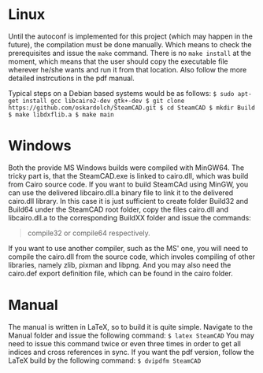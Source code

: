 # Linux
Until the autoconf is implemented for this project (which may happen in the future), the compilation
must be done manually. Which means to check the prerequisites and issue the `make` command. There is no
`make install` at the moment, which means that the user should copy the executable file wherever he/she
wants and run it from that location. Also follow the more detailed instrcutions in the pdf manual.

Typical steps on a Debian based systems would be as follows:
`$ sudo apt-get install gcc libcairo2-dev gtk+-dev
$ git clone https://github.com/oskardolch/SteamCAD.git
$ cd SteamCAD
$ mkdir Build
$ make libdxflib.a
$ make main`

# Windows
Both the provide MS Windows builds were compiled with MinGW64. The tricky part is, that the SteamCAD.exe
is linked to cairo.dll, which was build from Cairo source code. If you want to build SteamCAd using MinGW,
you can use the delivered libcairo.dll.a binary file to link it to the delivered cairo.dll library. In this
case it is just sufficient to create folder Build32 and Build64 under the SteamCAD root folder, copy the
files cairo.dll and libcairo.dll.a to the corresponding BuildXX folder and issue the commands:
> compile32
or
> compile64
respectively.

If you want to use another compiler, such as the MS' one, you will need to compile the cairo.dll from the
source code, which involes compiling of other libraries, namely zlib, pixman and libpng. And you may also
need the cairo.def export definition file, which can be found in the cairo folder.

# Manual
The manual is written in LaTeX, so to build it is quite simple. Navigate to the Manual folder and issue
the following command:
`$ latex SteamCAD`
You may need to issue this command twice or even three times in order to get all indices and cross references
in sync. If you want the pdf version, follow the LaTeX build by the following command:
`$ dvipdfm SteamCAD`
